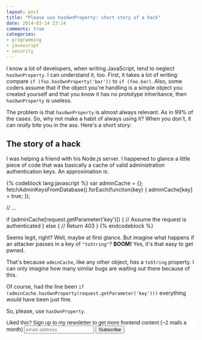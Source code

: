 ```yaml
---
layout: post
title: "Please use hasOwnProperty: short story of a hack"
date: 2014-03-14 23:14
comments: true
categories: 
- programming
- javascript
- security
---
```


I know a lot of developers, when writing JavaScript, tend to neglect `hasOwnProperty`. I can understand it, too. First, it takes a lot of writing: compare `if (foo.hasOwnProperty('bar'))` to `if (foo.bar)`. Also, some coders assume that if the object you're handling is a simple object you created yourself and that you know it has no prototype inheritance, then `hasOwnProperty` is useless.

The problem is that `hasOwnProperty` is almost always relevant. As in 99% of the cases. So, why not make a habit of always using it? When you don't, it can *really* bite you in the ass. Here's a short story:

## The story of a hack

I was helping a friend with his Node.js server. I happened to glance a little piece of code that was basically a cache of valid administration authentication keys. An approximation is:

{% codeblock lang:javascript %}
var adminCache = {};
fetchAdminKeysFromDatabase().forEach(function(key) {
    adminCache[key] = true;
});

// ...

if (adminCache[request.getParameter('key')]) {
    // Assume the request is authenticated
} else {
    // Return 403
}
{% endcodeblock %}

Seems legit, right? Well, maybe at first glance. But imagine what happens if an attacker passes in a key of `"toString"`? **BOOM!** Yes, it's that easy to get pwned.

That's because `adminCache`, like any other object, *has* a `toString` property. I can only imagine how many similar bugs are waiting out there because of this.

Of course, had the line been `if (adminCache.hasOwnProperty(request.getParameter('key')))` everything would have been just fine.

So, please, use `hasOwnProperty`.

<!-- Begin MailChimp Signup Form -->
<link href="http://cdn-images.mailchimp.com/embedcode/slim-081711.css" rel="stylesheet" type="text/css">
<style type="text/css">
    #mc_embed_signup{background:#fff; clear:left; font:14px Helvetica,Arial,sans-serif; }
    /* Add your own MailChimp form style overrides in your site stylesheet or in this style block.
       We recommend moving this block and the preceding CSS link to the HEAD of your HTML file. */
</style>
<div id="mc_embed_signup">
<form action="http://codelord.us6.list-manage.com/subscribe/post?u=78b36f07d7d2e7e91eb8deee3&amp;id=c9a8d439c8" method="post" id="mc-embedded-subscribe-form" name="mc-embedded-subscribe-form" class="validate" target="_blank" novalidate>
    <label for="mce-EMAIL">Liked this? Sign up to my newsletter to get more frontend content (~2 mails a month)</label>
    <input type="email" value="" name="EMAIL" class="email" id="mce-EMAIL" placeholder="email address" required style="display: inline">
    <input type="submit" value="Subscribe" name="subscribe" id="mc-embedded-subscribe" class="button" style="display: inline">
</form>
</div>
<!--End mc_embed_signup-->
